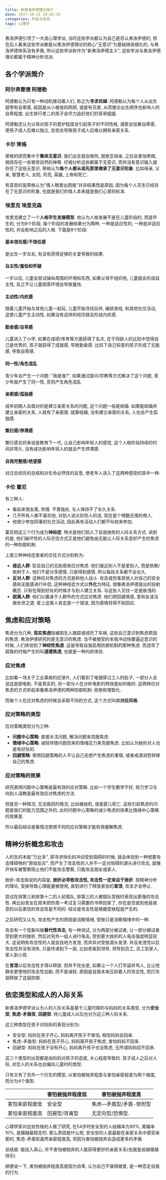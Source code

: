 ```yaml
---
title: 新弗洛伊德理论简介
date: 2017-10-21 19:41:33
categories: 开拓与发现
tags: 心理学
---
```

弗洛伊德引领了一大波心理学派, 当时这些学派都认为自己是否认弗洛伊德的, 但在后人看来这些学派都是以弗洛伊德理论的核心"无意识"为基础继续细化的, 与弗洛伊德体系没有矛盾, 所以这些学派称作为"新弗洛伊德主义", 这些学派与弗洛伊德理论都属于精神分析流派.

<!--more-->

## 各个学派简介

### 阿尔弗雷德 阿德勒

阿德勒认为只有一种动机推动着人们, 称之为**寻求优越**. 阿德勒认为每个人从出生就带有自卑感, 起因是从小被爸妈照顾, 或是有兄弟, 从而推论出生顺序也影响人的自卑程度, 出生排行老二的孩子会尽力追赶他们的哥哥姐姐.

阿德勒还认为父母对孩子的爱护程度会引起孩子的不同性格, 溺爱会加重自卑感, 使孩子成人后难以独立, 忽视会导致孩子成人后难以拥有亲密关系.

### 卡尔 荣格

荣格的研究集中于**集体无意识**. 我们出生就会吸吮, 就依恋母亲, 之后会害怕黑暗, 相信存在一些掌控自然的神等. 仔细分析这些都属于无意识, 而并没有意识输入就存在了这些无意识, 荣格认为**每个人都从祖先那里继承了无意识形象**. 比如母亲, 父亲, 智慧老人, 太阳, 月亮, 英雄, 上帝和死亡.

有意思的是荣格认为"情人眼里出西施"并非结果而是原因, 因为每个人天生已经存在了无意识的形象, 也就是我们的情人本来就是我们心里的标准.

### 埃里克 埃里克森

埃里克建立了一个**人格毕生发展模型**. 他认为人格发展不是在儿童阶段的, 而是毕生的, 分为8个阶段, 每个阶段的发展结果分为两种, 一种是适应性的, 一种是非适应性的, 并会影响之后的人格. 下面是8个阶段:

#### 基本信任感/不信任感

是出生一岁左右, 有没有获得足够的关爱导致的结果.

#### 自主性/羞怯和怀疑

一岁以后, 儿童会尝试操纵周围的环境和东西, 如果父母不组织他, 儿童就会形成自主性, 反之不让儿童探索环境会导致羞怯.

#### 主动性/内疚感

随着儿童开始与其他儿童一起玩, 儿童开始寻找玩伴, 编排游戏, 和其他社交活动, 这使儿童产生主动性, 如果没有这样的经历就会形成内疚感.

#### 勤奋感/自卑感

儿童进入了小学, 如果在成绩/体育等方面获得了名次, 在于同龄人的比较中觉得自己是优秀的, 孩子就获得了成就感, 导致勤奋感. 比较下自己较差的孩子形成了无能感, 导致自卑感.

#### 同一性/角色混乱

青少年会产生一个问题: "我是谁?", 如果通过提问/宗教等方式解决了这个问题, 青少年就产生了同一性, 否则产生角色混乱

#### 亲密感/孤独感

成年初期人会面对的是建立亲密关系的问题, 这个问题一般是结婚. 如果能结婚并建立亲密的关系, 人就有了亲密感. 就算结婚, 没有建立亲密的关系, 人也会产生孤独感.

#### 繁衍感/停滞感

繁衍感总的来说是教育下一代, 让自己影响年轻人的感觉, 这个人格阶段持续的时间非常久. 没有成功影响年轻人的就会产生停滞感.

#### 自我完整感/绝望感

对过去经历的总结和对生命必然性的反思, 使老年人进入了这两种感受的其中一种.

### 卡伦 霍尼

有三种人: 

+ 看起来很友善, 热情. 不善独处, 与人保持不了长久关系.
+ 几乎所有人都不喜欢他, 对别人说尖刻伤人的话, 现在是个残酷无情的商人.
+ 他很少参加同事的社交活动, 因此再有活动人们都不叫他来参加.

霍尼把这三个行为成为**神经症**. 特点是他们陷入了自我挫败的人际关系方式. 讽刺的是, 他们破坏性的人际交往方式正是他们避免由无能让人际关系变好产生的焦虑的一种防御机制.

上面三种神经症患者的交往方式分别称为:

+ **接近人群**: 彰显自己的无助感来应对焦虑. 他们接近别人不是爱别人, 而是依赖/依附于人. 他们不是分享感情, 只是得到感情. 所以每段关系都不会长久.
+ **反对人群**: 这种应对焦虑的方式是和他人战斗. 攻击或伤害其他人对自己的安全感和无能感进行补偿, 这种神经症方式以**外化**为特征, 很像弗洛伊德提出的投射概念. 只有在得到好处的时候才与别人建立关系. 与这些人交往一定是肤浅的.
+ **脱离人群**: 他们以置身于人群外的方式应对焦虑. 他们把回避情感, 爱和友谊当做处世之道. 爱上这类人肯定是一个错误, 因为感情将得不到回应.

## 焦虑和应对策略

焦虑分为几种, **现实焦虑**指被陌生人跟踪或经历了车祸, 这些自己意识到焦虑原因的焦虑. 弗洛伊德研究的是无意识的焦虑: 当不被接受的本我冲动快要逼近意识的时候, 人们体验到了**神经性焦虑**. 这是导致自我启用防御机制的那种焦虑. 而违背了超我的时候产生的叫**道德焦虑**, 也就是一种内疚体验.

### 应对焦虑

比如看一场关于工业事故的纪录片, 人们看到了电锯穿过工人的肚子, 一部分人会说这是部电影, 不是真实的, 另一部分人在分析电影的特效是如何做的. 这两种应对焦虑的方式听起来像弗洛伊德的两种防御机制: 拒绝和理智化.

而每个人在应对焦虑的时候会采取不同的方式, 这个方式叫做**对应风格**.

### 应对策略的类型

应对策略类型分为三种: 

+ **问题中心策略**: 直接关注问题, 解决问题来克服焦虑.
+ **情绪中心策略**: 减轻伴随问题而来的情绪压力来克服焦虑. 比如认为挫折对人也是有好处的.
+ **回避策略**: 使用回避策略的人不让自己去想产生焦虑的事情, 或者戒酒消愁转移自己的焦虑.

### 应对策略的效果

研究表明问题中心策略是最有效的应对策略. 比如一个学生数学不好, 努力学习与向别人请教是最有效应对焦虑的方法.

但是另一种情况, 无法挽回的情况, 比如被劫机, 或是婴儿死亡. 这些引起焦虑的问题是我们的能力范围之外的, 此时问题中心策略的减少焦虑的效果比情绪中心策略的效果差.

所以最后结论是看情况使用不同的应对策略才能有效缓解焦虑.

## 精神分析概念和攻击

人的生的本能"力比多", 即寻求快乐的冲动受到阻碍的时候, 就会体验到一种想要攻击障碍物的"原始反应". 而产生了攻击性的人并不一定对阻碍的源头进行攻击, 就像开快车被警察阻止他们不能攻击警察, 只能攻击朋友或家人.

挫折-攻击假说的内容是, **挫折必导致攻击性, 攻击性一定来自于挫折**. 按精神分析的理论, 受挫导致心理能量被使用, 直到进行了释放紧张的**宣泄**, 攻击才会停止. 

尝试在排第三和排第十二的人前插队, 排第三的人被插队受挫时表现出更强的攻击性. 再比如舍友在周末把你周一考试复习需要的书带回家了, 你在是否直到他是故意的以后表现的攻击性是不同的. 结论是攻击性是根据受挫程度产生的.

之后研究又认为, 攻击性产生的原因是消极情绪, 受挫只是消极情绪中的一种.

攻击有一个现象叫做**替代性攻击**, 有一种测试, 分为两部分被试者, 让一部分被试者受到更大的挫折, 然后对另外一组人进行电击, 受到更大挫折的人电击强度明显较大. 这说明有攻击性的人就会找地方发泄, 而并非对受挫源头发泄. 并且发泄完以后攻击性并没有消失, 只是传递到下一层, 比如老板到领导, 领导到员工, 员工到家人, 家人到小孩. 

在**宣泄**以后攻击性才得以释放. 但并不完全是, 如果让一个人打吊袋并骂人, 比让他静坐更使他的攻击性加剧, 而不是减轻. 原因是自我本来压抑着人的攻击性, 而打吊袋释放了这层防御.

## 依恋类型和成人的人际关系

新弗洛伊德学派认为人的人际关系是基于儿童时期的与妈妈的关系类型, 分为**安全型**, **焦虑-矛盾型**, **回避型**. 待儿童成人以后也分为这三种人际关系. 

这三种类型在孩子对妈妈的表现分别为: 

+ 安全型: 妈妈在孩子开心, 妈妈离开孩子不害怕, 相信妈妈会回来.
+ 焦虑-矛盾型: 妈妈在孩子开心, 妈妈离开孩子焦虑, 害怕妈妈不回来.
+ 回避型: 妈妈在孩子没有开心, 妈妈离开孩子也没焦虑, 无所谓妈妈回不回来.

这三个类型的出现都是由妈妈对孩子的态度, 关心程度导致的. 孩子成人之后对人际, 对恋人的关系也会偏向儿童时的类型. 

只有又有了另外一个衍生的模型, 以害怕被抛弃程度与害怕亲密程度为两个维度, 而分为4个类型.

|         | 害怕被抛弃程度低 | 害怕被抛弃程度高      |
| ------- | -------- | ------------- |
| 害怕亲密程度低 | 安全型      | 焦虑—矛盾型/矛盾-依附型 |
| 害怕亲密程度高 | 回避型/背离型  | 无定向型/恐惧型.     |

心理学家对这些性格的人做了研究, 在54岁时安全型的人结婚率为90%, 离婚率10%, 是婚姻最稳定的. 那么原因是什么呢, 安全型的人是最能在亲密关系中感受亲密的, 焦虑-矛盾型虽然亲密程度高, 但因为害怕被抛弃会造成更多的矛盾.

总结是: 能投入真心, 并不害怕被抛弃的人能获得更好的亲密关系(也就是说越傻越快乐).

顺便说一下, 害怕被抛弃程度高是因为自卑, 认为自己不值得被爱, 是一种否定自我的行为.